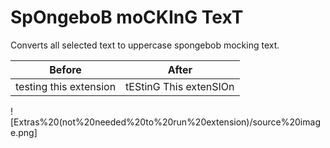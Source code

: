 # SpOngeboB moCKInG TexT

Converts all selected text to uppercase spongebob mocking text.

Before|After
-|-
testing this extension|tEStinG This extenSIOn


![Extras%20(not%20needed%20to%20run%20extension)/source%20image.png]
